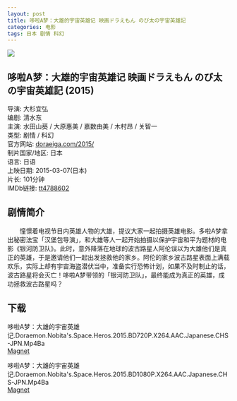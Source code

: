 ```yaml
---
layout: post
title: 哆啦A梦：大雄的宇宙英雄记 映画ドラえもん のび太の宇宙英雄記
categories: 电影
tags: 日本 剧情 科幻
---
```


[![](http://i12.tietuku.cn/dfb89ac4d919204ft.jpg)](http://i12.tietuku.cn/dfb89ac4d919204f.jpg)

## 哆啦A梦：大雄的宇宙英雄记 映画ドラえもん のび太の宇宙英雄記 (2015)
导演: 大杉宜弘  
编剧: 清水东  
主演: 水田山葵 / 大原惠美 / 嘉数由美 / 木村昂 / 关智一  
类型: 剧情 / 科幻  
官方网站: [doraeiga.com/2015/](http://doraeiga.com/2015/)  
制片国家/地区: 日本  
语言: 日语  
上映日期: 2015-03-07(日本)  
片长: 101分钟  
IMDb链接: [tt4788602](http://www.imdb.com/title/tt4788602)

## 剧情简介
　　憧憬着电视节目内英雄人物的大雄，提议大家一起拍摄英雄电影。多啦A梦拿出秘密法宝「汉堡包导演」，和大雄等人一起开始拍摄以保护宇宙和平为题材的电影《银河防卫队》。此时，意外降落在地球的波古路星人阿伦误以为大雄他们是真正的英雄，于是邀请他们一起出发拯救他的家乡。阿伦的家乡波古路星表面上满载欢乐，实际上却有宇宙海盗潜伏当中，准备实行恐怖计划，如果不及时制止的话，波古路星将会灭亡！哆啦A梦带领的「银河防卫队」，最终能成为真正的英雄，成功拯救波古路星吗？

## 下载
哆啦A梦：大雄的宇宙英雄记.Doraemon.Nobita's.Space.Heros.2015.BD720P.X264.AAC.Japanese.CHS-JPN.Mp4Ba  
[Magnet](magnet:?xt=urn:btih:80ddf0bff59baedee4f461adb05fb085954003fd&tr=http://bt.mp4ba.com:2710/announce)

哆啦A梦：大雄的宇宙英雄记.Doraemon.Nobita's.Space.Heros.2015.BD1080P.X264.AAC.Japanese.CHS-JPN.Mp4Ba  
[Magnet](magnet:?xt=urn:btih:111977b1295680d16d8013904a358faee68c47a3&tr=http://bt.mp4ba.com:2710/announce)
